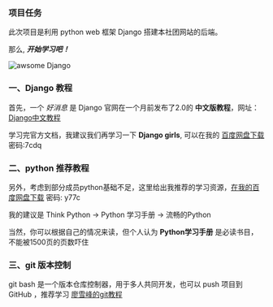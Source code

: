 ### 项目任务

此次项目是利用 python web 框架 Django 搭建本社团网站的后端。  

那么, **_开始学习吧！_**

![awsome Django](https://ss1.bdstatic.com/70cFuXSh_Q1YnxGkpoWK1HF6hhy/it/u=117644695,2788608574&fm=27&gp=0.jpg)

### 一、Django 教程

首先，一个 _好消息_ 是 Django 官网在一个月前发布了2.0的 __中文版教程__，网址：[Django中文教程](https://docs.djangoproject.com/zh-hans/2.0/intro/)

学习完官方文档，我建议我们再学习一下 __Django girls__, 可以在我的 [百度网盘下载](https://pan.baidu.com/s/1k-kvAL7mKP_Ws4usL60_TQ) 密码:7cdq

### 二、python 推荐教程

另外，考虑到部分成员python基础不足，这里给出我推荐的学习资源，[在我的百度网盘下载](https://pan.baidu.com/s/1EjwSv2AsEtZJwpB_a1GJzA ) 密码: y77c

我的建议是 Think Python -> Python 学习手册 -> 流畅的Python

当然，你可以根据自己的情况来读，但个人认为 **Python学习手册** 是必读书目，不能被1500页的页数吓住

### 三、git 版本控制

git bash 是一个版本仓库控制器，用于多人共同开发，也可以 push 项目到 GitHub ，推荐学习 [廖雪峰的git教程](http://www.liaoxuefeng.com/wiki/0013739516305929606dd18361248578c67b8067c8c017b000)
